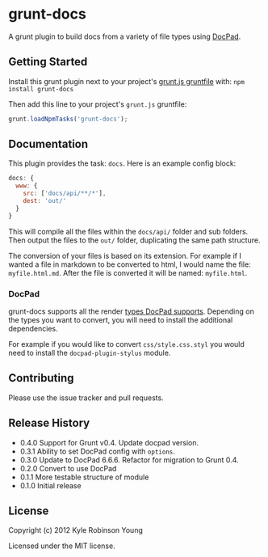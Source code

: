 # grunt-docs

A grunt plugin to build docs from a variety of file types using
[DocPad](https://github.com/bevry/docpad).

## Getting Started

Install this grunt plugin next to your project's
[grunt.js gruntfile][getting_started] with: `npm install grunt-docs`

Then add this line to your project's `grunt.js` gruntfile:

```javascript
grunt.loadNpmTasks('grunt-docs');
```

[grunt.js gruntfile]: https://github.com/cowboy/grunt
[getting_started]: https://github.com/cowboy/grunt/blob/master/docs/getting_started.md

## Documentation

This plugin provides the task: `docs`. Here is an example config block:

```javascript
docs: {
  www: {
    src: ['docs/api/**/*'],
    dest: 'out/'
  }
}
```

This will compile all the files within the `docs/api/` folder and sub folders.
Then output the files to the `out/` folder, duplicating the same path structure.

The conversion of your files is based on its extension. For example if I wanted
a file in markdown to be converted to html, I would name the file:
`myfile.html.md`. After the file is converted it will be named: `myfile.html`.

### DocPad

grunt-docs supports all the render
[types DocPad supports](https://github.com/bevry/docpad/wiki/Plugins). Depending
on the types you want to convert, you will need to install the additional
dependencies.

For example if you would like to convert `css/style.css.styl` you would need to
install the `docpad-plugin-stylus` module.

## Contributing

Please use the issue tracker and pull requests.

## Release History

* 0.4.0 Support for Grunt v0.4. Update docpad version.
* 0.3.1 Ability to set DocPad config with `options`.
* 0.3.0 Update to DocPad 6.6.6. Refactor for migration to Grunt 0.4.
* 0.2.0 Convert to use DocPad
* 0.1.1 More testable structure of module
* 0.1.0 Initial release

## License

Copyright (c) 2012 Kyle Robinson Young

Licensed under the MIT license.
